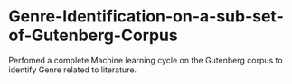 # Genre-Identification-on-a-sub-set-of-Gutenberg-Corpus

Perfomed a complete Machine learning cycle on the Gutenberg corpus to identify Genre related to literature.
